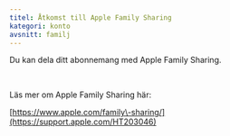 ```yaml
---
titel: Åtkomst till Apple Family Sharing
kategori: konto
avsnitt: familj
---
```

Du kan dela ditt abonnemang med Apple Family Sharing.


 


Läs mer om Apple Family Sharing här:


[https://www.apple.com/family\-sharing/](https://support.apple.com/HT203046)